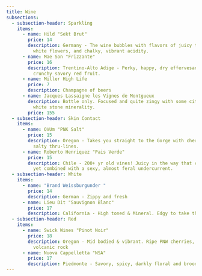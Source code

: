 ```yaml
---
title: Wine
subsections:
  - subsection-header: Sparkling
    items:
      - name: Hild "Sekt Brut"
        price: 14
        description: Germany - The wine bubbles with flavors of juicy tropical fruit,
          white flowers, and chalky, vibrant acidity.
      - name: Mae Son "Frizzante"
        price: 16
        description: Trentino-Alto Adige - Perky, happy, dry effervesance wrapped in
          crunchy savory red fruit.
      - name: Miller High Life
        price: 7
        description: Champagne of beers
      - name: Jacques Lassaigne les Vignes de Montgueux
        description: Bottle only. Focused and quite zingy with some citrus and a seam of
          white stone minerality.
        price: 155
  - subsection-header: Skin Contact
    items:
      - name: OVUm "PNK Salt"
        price: 15
        description: Oregon - Takes you straight to the Gorge with cherry orchards and
          salty thru-lines.
      - name: Roberto Henriquez "Pais Verde"
        price: 15
        description: Chile - 200+ yr old vines! Juicy in the way that cranberries are,
          yet combined with a sexy, almost feral undercurrent.
  - subsection-header: White
    items:
      - name: "Brand Weissburgunder "
        price: 14
        description: German - Zippy and fresh
      - name: Lieu Dit "Sauvignon Blanc"
        price: 17
        description: California - High toned & Mineral. Edgy to take the edge off.
  - subsection-header: Red
    items:
      - name: Swick Wines "Pinot Noir"
        price: 18
        description: Oregon - Mid bodied & vibrant. Ripe PNW cherries, black pepper &
          volcanic rock
      - name: Nuova Cappelletta "NSA"
        price: 17
        description: Piedmonte - Savory, spicy, darkly floral and brooding.
---
```

